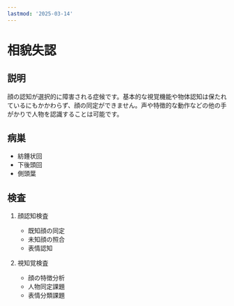 ```yaml
---
lastmod: '2025-03-14'
---
```


# 相貌失認

## 説明

顔の認知が選択的に障害される症候です。基本的な視覚機能や物体認知は保たれているにもかかわらず、顔の同定ができません。声や特徴的な動作などの他の手がかりで人物を認識することは可能です。

## 病巣

- 紡錘状回
- 下後頭回
- 側頭葉

## 検査

1. 顔認知検査

   - 既知顔の同定
   - 未知顔の照合
   - 表情認知

2. 視知覚検査
   - 顔の特徴分析
   - 人物同定課題
   - 表情分類課題
